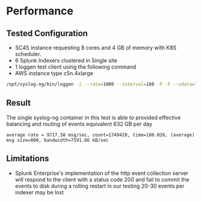 # Performance

## Tested Configuration

* SC4S instance requesting 8 cores and 4 GB of memory with K8S scheduler. 
* 6 Splunk Indexers clustered in Single site
* 1 loggen test client using the following command 
* AWS instance type c5n.4xlarge

```bash
/opt/syslog-ng/bin/loggen -i --rate=1000 --interval=180 -P -F --sdata="[test name=\"stress17\"]" -s 800 --active-connections=10 sc4s 514
```

## Result  

The single syslog-ng container in this test is able to provided effective balancing and routing of events equivalent 632 GB per day 

```
average rate = 9717.58 msg/sec, count=1749420, time=180.026, (average) msg size=800, bandwidth=7591.86 kB/sec

```


## Limitations

* Splunk Enterprise's implementation of the http event collection server will respond to the client with a status code 200 and fail to commit the events to disk during a rolling restart in our testing 20-30 events per indexer may be lost

